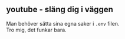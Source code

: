 ## youtube - släng dig i väggen

Man behöver sätta sina egna saker i `.env` filen.  
Tro mig, det funkar bara.
